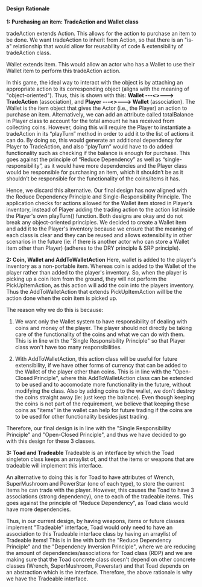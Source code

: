 #### Design Rationale

**1: Purchasing an item: TradeAction and Wallet class**

tradeAction extends Action. This allows for the action to purchase an item to be done. 
We want tradeAction to inherit from Action, so that there is an "is-a" relationship that would allow for reusability of code & extensibility of tradeAction class.


Wallet extends Item. This would allow an actor who has a Wallet to use their Wallet item to perform this tradeAction action.


In this game, the ideal way to interact with the object is by attaching an appropriate action to its corresponding object 
(aligns with the meaning of "object-oriented").
Thus, this is shown with this: **Wallet ---<<create >>---> TradeAction** (association), and 
**Player ---<<stores>>---> Wallet** (association). 
The Wallet is the item object that gives the Actor (i.e., the Player) an action to purchase an item. 
Alternatively, we can add an attribute called totalBalance in Player class to account for the total amount 
he has received from collecting coins. 
However, doing this will require the Player to instantiate a tradeAction in its “playTurn” method in order 
to add it to the list of actions it can do. By doing so, this would generate an additional dependency for Player 
to TradeAction, and also “playTurn”  would have to do added functionality such as checking if the balance is enough for purchase. 
This goes against the principle of “Reduce Dependency” as well as “single-responsibility”, as it would have more dependencies and 
the Player class would be responsible for purchasing an item, which it shouldn’t be as it shouldn’t be responsible for the 
functionality of the coins/items it has. 


Hence, we discard this alternative. Our final design has now aligned with the Reduce Dependency Principle and Single-Responsibility Principle.
The application checks for actions allowed for the Wallet item stored in Player’s inventory, 
instead of Player adding the trading action to the action list inside the Player's own playTurn() function. 
Both designs are okay and do not break any object-oriented principles. 
We decided to create a Wallet item and add it to the Player's inventory because 
we ensure that the meaning of each class is clear and they can be reused and allows extensibility in other scenarios in the 
future (ie: if there is another actor who can store a Wallet item other than Player) (adheres to the DRY principle & SRP principle). 

**2: Coin, Wallet and AddToWalletAction**
Here, wallet is added to the player's inventory as a non-portable item. Whereas coin is added to the Wallet of the player rather than added to
the player's inventory. 
So, when the player is picking up a coin item from the ground, they will not perform the PickUpItemAction, as this action will add the coin
into the players inventory. Thus the AddToWalletAction that extends PickUpItemAction will be the action done when the coin item is picked up.


The reason why we do this is because:

1) We want only the Wallet system to have responsibility of dealing with coins and money of the player.
The player should not directly be taking care of the functionality of the coins and what we can do with them.
This is in line with the "Single Responsibility Principle" so that Player class won't have too many responsibilities.

2) With AddToWalletAction, this action class will be useful for future extensibility, if we have other forms of currency that can be added to the
Wallet of the player other than coins. 
This is in line with the "Open-Closed Principle", where this AddToWalletAction class can be extended to be used and to accomodate more functionality
in the future, without modifying the class. 
Also by adding coins to the wallet, we don't destroy the coins straight away (ie: just keep the balance). 
Even though keeping the coins is not part of the requirement, we believe that keeping these coins as "items" in the wallet
can help for future trading if the coins are to be used for other functionality besides just trading.

Therefore, our final design is in line with the  "Single Responsibility Principle" and  "Open-Closed Principle", and thus we have decided
to go with this design for these 3 classes.


**3: Toad and Tradeable**
Tradeable is an interface by which the Toad singleton class keeps an arraylist of, and that the items or weapons that are tradeable will 
implement this interface.

An alternative to doing this is for Toad to have attributes of Wrench, SuperMushroom and PowerStar (one of each type), to store
the current items he can trade with the player. However, this causes the Toad to have 3 associations (strong dependency), one to each of 
the tradeable items. This goes against the principle of “Reduce Dependency”, as Toad class would have more dependencies.

Thus, in our current design, by having weapons, items or future classes implement "Tradeable" interface, 
Toad would only need to have an association to this Tradeable interface class by having an arraylist of Tradeable items!
This is in line with both the "Reduce Dependency Principle" and the "Dependency Inversion Principle", where we
are reducing the amount of dependencies/associations for Toad class (RDP) and we are making sure that the Toad concrete class
doesn't depend on other concrete classes (Wrench, SuperMushroom, Powerstar) and that Toad depends on an abstraction which is the interface.
Therefore, the above rationale is why we have the Tradeable interface.






